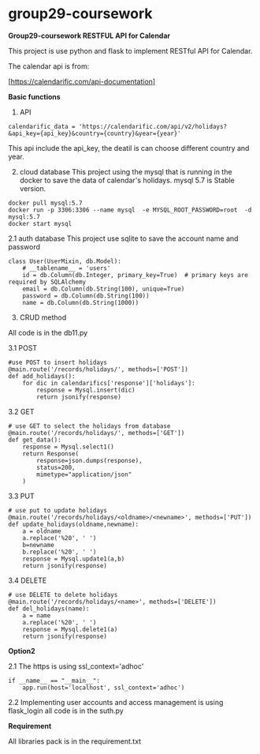 # group29-coursework
**Group29-coursework RESTFUL API for Calendar**

This project is use python and flask to implement RESTful API for Calendar. 

The calendar api is from:

[https://calendarific.com/api-documentation]

**Basic functions**
1. API
```
calendarific_data = 'https://calendarific.com/api/v2/holidays?&api_key={api_key}&country={country}&year={year}'
```
This api include the api_key, the deatil is can choose different country and year. 

2. cloud database
This project using the mysql that is running in the docker to save the data of calendar's holidays. 
mysql 5.7 is Stable version. 
```
docker pull mysql:5.7
docker run -p 3306:3306 --name mysql  -e MYSQL_ROOT_PASSWORD=root  -d mysql:5.7
docker start mysql
```

2.1 auth database 
This project use sqlite to save the account name and password
```
class User(UserMixin, db.Model):
    # __tablename__ = 'users'
    id = db.Column(db.Integer, primary_key=True)  # primary keys are required by SQLAlchemy
    email = db.Column(db.String(100), unique=True)
    password = db.Column(db.String(100))
    name = db.Column(db.String(1000))
```

3. CRUD method

All code is in the db11.py


3.1 POST
```
#use POST to insert holidays
@main.route('/records/holidays/', methods=['POST'])
def add_holidays():
    for dic in calendarifics['response']['holidays']:
        response = Mysql.insert(dic)
        return jsonify(response)
```
3.2 GET
```
# use GET to select the holidays from database
@main.route('/records/holidays/', methods=['GET'])
def get_data():
    response = Mysql.select1()
    return Response(
        response=json.dumps(response),
        status=200,
        mimetype="application/json"
    )
```
3.3 PUT
```
# use put to update holidays
@main.route('/records/holidays/<oldname>/<newname>', methods=['PUT'])
def update_holidays(oldname,newname):
    a = oldname
    a.replace('%20', ' ')
    b=newname
    b.replace('%20', ' ')
    response = Mysql.update1(a,b)
    return jsonify(response)
```
3.4 DELETE
```
# use DELETE to delete holidays
@main.route('/records/holidays/<name>', methods=['DELETE'])
def del_holidays(name):
    a = name
    a.replace('%20', ' ')
    response = Mysql.delete1(a)
    return jsonify(response)
```

**Option2**

2.1 
The https is using ssl_context='adhoc'
```
if __name__ == "__main__":
    app.run(host='localhost', ssl_context='adhoc')
```

2.2
Implementing user accounts and access management is using flask_login
all code is in the suth.py


**Requirement**

All libraries pack is in the requirement.txt






    
